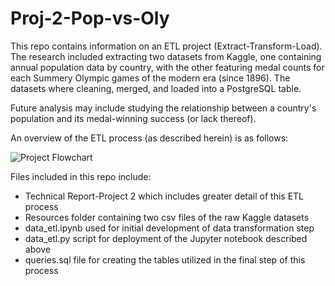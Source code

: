 # Proj-2-Pop-vs-Oly

This repo contains information on an ETL project (Extract-Transform-Load). The research included extracting two datasets from Kaggle, one containing annual population data by country, with the other featuring medal counts for each Summery Olympic games of the modern era (since 1896). The datasets where cleaning, merged, and loaded into a PostgreSQL table. 

Future analysis may include studying the relationship between a country's population and its medal-winning success (or lack thereof).  

An overview of the ETL process (as described herein) is as follows:

![Project Flowchart](https://github.com/VTNoble/Proj-2-Pop-vs-Oly/blob/main/Resources/Flowchart.jpg?raw=true)


Files included in this repo include:
* Technical Report-Project 2 which includes greater detail of this ETL process
* Resources folder containing two csv files of the raw Kaggle datasets
* data_etl.ipynb used for initial development of data transformation step
* data_etl.py script for deployment of the Jupyter notebook described above
* queries.sql file for creating the tables utilized in the final step of this process



